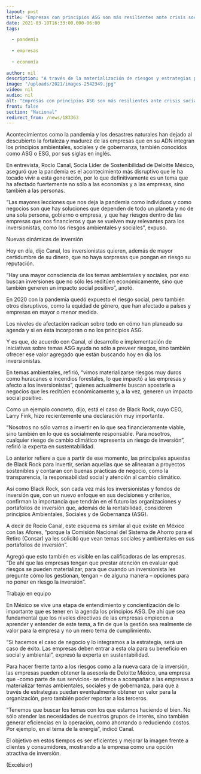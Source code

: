 ```yaml
---
layout: post
title: "Empresas con principios ASG son más resilientes ante crisis sociales y ambientales"
date: 2021-03-10T16:33:00.000-06:00
tags:
  
  - pandemia
  
  - empresas
  
  - economía
  
author: nil
description: "A través de la materialización de riesgos y estrategias para mitigarlos, Deloitte México busca mejorar la imagen de las empresas frente a clientes y consumidores, mostrándolas como una opción atractiva de inversión"
image: "/uploads/2021/images-2542349.jpg"
video: nil
audio: nil
alt: "Empresas con principios ASG son más resilientes ante crisis sociales y ambientales"
front: false
section: "Nacional"
redirect_from: /news/183363
---
```


Acontecimientos como la pandemia y los desastres naturales han dejado al descubierto la fortaleza y madurez de las empresas que en su ADN integran los principios ambientales, sociales y de gobernanza, también conocidos como ASG o ESG, por sus siglas en inglés.

En entrevista, Rocío Canal, Socia Líder de Sostenibilidad de Deloitte México, aseguró que la pandemia es el acontecimiento más disruptivo que le ha tocado vivir a esta generación, por lo que definitivamente es un tema que ha afectado fuertemente no sólo a las economías y a las empresas, sino también a las personas.

“Las mayores lecciones que nos deja la pandemia como individuos y como negocios son que hay soluciones que dependen de todo un planeta y no de una sola persona, gobierno o empresa, y que hay riesgos dentro de las empresas que nos financieros y que se vuelven muy relevantes para los inversionistas, como los riesgos ambientales y sociales”, expuso.

Nuevas dinámicas de inversión

Hoy en día, dijo Canal, los inversionistas quieren, además de mayor certidumbre de su dinero, que no haya sorpresas que pongan en riesgo su reputación.

“Hay una mayor consciencia de los temas ambientales y sociales, por eso buscan inversiones que no sólo les reditúen económicamente, sino que también generen un impacto social positivo”, anotó.

En 2020 con la pandemia quedó expuesto el riesgo social, pero también otros disruptivos, como la equidad de género, que han afectado a países y empresas en mayor o menor medida.

Los niveles de afectación radican sobre todo en cómo han planeado su agenda y si en ésta incorporan o no los principios ASG.

Y es que, de acuerdo con Canal, el desarrollo e implementación de iniciativas sobre temas ASG ayuda no sólo a preveer riesgos, sino también ofrecer ese valor agregado que están buscando hoy en día los inversionistas.

En temas ambientales, refirió, “vimos materializarse riesgos muy duros como  huracanes e incendios forestales, lo que impactó a las empresas y afecto a los inversionistas”, quienes actualmente buscan apostarle a negocios que les reditúen económicamente y, a la vez, generen un impacto social positivo.

Como un ejemplo concreto, dijo, está el caso de Black Rock, cuyo CEO, Larry Fink, hizo recientemente una declaración muy importante.

“Nosotros no sólo vamos a invertir en lo que sea financieramente viable, sino también en lo que es socialmente responsable. Para nosotros, cualquier riesgo de cambio climático representa un riesgo de inversión”, refirió la experta en sustentabilidad.

Lo anterior refiere a que a partir de ese momento, las principales apuestas de Black Rock para invertir, serían aquellas que se alinearan a proyectos sostenibles y contaran con buenas prácticas de negocio, como la transparencia, la responsabilidad social y atención al cambio climático.

Así como Black Rock, son cada vez más los inversionistas y fondos de inversión que, con un nuevo enfoque en sus decisiones y criterios, confirman la importancia que tendrán en el futuro las organizaciones y portafolios de inversión que, además de la rentabilidad, consideren principios Ambientales, Sociales y de Gobernanza (ASG).

A decir de Rocío Canal, este esquema es similar al que existe en México con las Afores, “porque la Comisión Nacional del Sistema de Ahorro para el Retiro (Consar) ya les solicitó que vean temas sociales y ambientales en sus portafolios de inversión”.

Agregó que esto también es visible en las calificadoras de las empresas. “De ahí que las empresas tengan que prestar atención en evaluar qué riesgos se pueden materializar, para que cuando un inversionista les pregunte cómo los gestionan, tengan – de alguna manera – opciones para no poner en riesgo la inversión”.

Trabajo en equipo

En México se vive una etapa de entendimiento y concientización de lo importante que es tener en la agenda los principios ASG. De ahí que sea fundamental que los niveles directivos de las empresas empiecen a aprender y entender de este tema, a fin de que la gestión sea realmente de valor para la empresa y no un mero tema de cumplimiento.

“Si hacemos el caso de negocio y lo integramos a la estrategia, será un caso de éxito. Las empresas deben entrar a esta ola para su beneficio en social y ambiental”, expresó la experta en sustentabilidad.

Para hacer frente tanto a los riesgos como a la nueva cara de la inversión, las empresas pueden obtener la asesoría de Deloitte México, una empresa que -como parte de sus servicios- se ofrece a acompañar a las empresas a materializar temas ambientales, sociales y de gobernanza, para que a través de estrategias puedan eventualmente obtener un valor para la organización, pero también poder reportar a los terceros.

“Tenemos que buscar los temas con los que estamos haciendo el bien. No sólo atender las necesidades de nuestros grupos de interés, sino también generar eficiencias en la operación, como ahorrando o reduciendo costos. Por ejemplo, en el tema de la energía”, indicó Canal.

El objetivo en estos tiempos es ser eficientes y mejorar la imagen frente a clientes y consumidores, mostrando a la empresa como una opción atractiva de inversión.

(Excélsior)